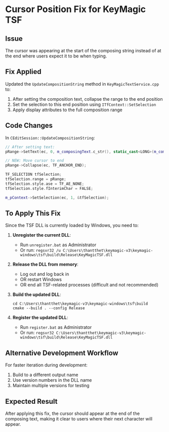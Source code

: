 # Cursor Position Fix for KeyMagic TSF

## Issue
The cursor was appearing at the start of the composing string instead of at the end where users expect it to be when typing.

## Fix Applied
Updated the `UpdateCompositionString` method in `KeyMagicTextService.cpp` to:

1. After setting the composition text, collapse the range to the end position
2. Set the selection to this end position using `ITfContext::SetSelection`
3. Apply display attributes to the full composition range

## Code Changes
In `CEditSession::UpdateCompositionString`:
```cpp
// After setting text:
pRange->SetText(ec, 0, m_composingText.c_str(), static_cast<LONG>(m_composingText.length()));

// NEW: Move cursor to end
pRange->Collapse(ec, TF_ANCHOR_END);

TF_SELECTION tfSelection;
tfSelection.range = pRange;
tfSelection.style.ase = TF_AE_NONE;
tfSelection.style.fInterimChar = FALSE;

m_pContext->SetSelection(ec, 1, &tfSelection);
```

## To Apply This Fix

Since the TSF DLL is currently loaded by Windows, you need to:

1. **Unregister the current DLL**:
   - Run `unregister.bat` as Administrator
   - Or run: `regsvr32 /u C:\Users\thantthet\keymagic-v3\keymagic-windows\tsf\build\Release\KeyMagicTSF.dll`

2. **Release the DLL from memory**:
   - Log out and log back in
   - OR restart Windows
   - OR end all TSF-related processes (difficult and not recommended)

3. **Build the updated DLL**:
   ```
   cd C:\Users\thantthet\keymagic-v3\keymagic-windows\tsf\build
   cmake --build . --config Release
   ```

4. **Register the updated DLL**:
   - Run `register.bat` as Administrator
   - Or run: `regsvr32 C:\Users\thantthet\keymagic-v3\keymagic-windows\tsf\build\Release\KeyMagicTSF.dll`

## Alternative Development Workflow

For faster iteration during development:

1. Build to a different output name
2. Use version numbers in the DLL name
3. Maintain multiple versions for testing

## Expected Result
After applying this fix, the cursor should appear at the end of the composing text, making it clear to users where their next character will appear.